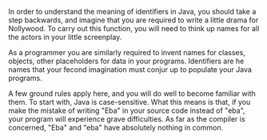 In order to understand the meaning of identifiers in Java, you should take a step
backwards, and imagine that you are required to write a little drama for Nollywood.
To carry out this function, you will need to think up names for all the actors in
your little screenplay.

As a programmer you are similarly required to invent names for classes, objects, other
placeholders for data in your programs. Identifiers are he names that your fecond 
imagination must conjur up to populate your Java programs.

A few ground rules apply here, and you will do well to become familiar with them. To
start with, Java is case-sensitive. What this means is that, if you make the mistake of 
writing "Eba" in your source code instead of "eba", your program will experience grave
difficulties. As far as the compiler is concerned, "Eba" and "eba" have absolutely nothing 
in common.
